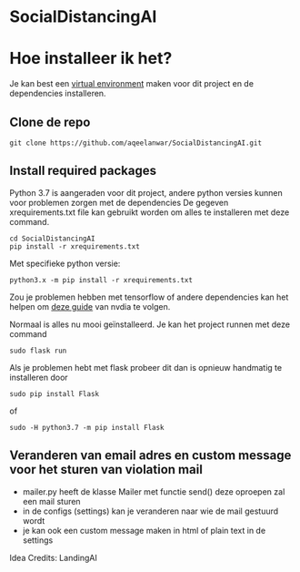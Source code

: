 # SocialDistancingAI


# Hoe installeer ik het?
Je kan best een [virtual environment](https://towardsdatascience.com/setting-up-python-platform-for-machine-learning-projects-cfd85682c54b) maken voor dit project en de dependencies installeren. 

## Clone de repo
```
git clone https://github.com/aqeelanwar/SocialDistancingAI.git
```

## Install required packages
Python 3.7 is aangeraden voor dit project, andere python versies kunnen voor problemen zorgen met de dependencies
De gegeven xrequirements.txt file kan gebruikt worden om alles te installeren met deze command.
```
cd SocialDistancingAI
pip install -r xrequirements.txt
```
Met specifieke python versie:
```
python3.x -m pip install -r xrequirements.txt
```
Zou je problemen hebben met tensorflow of andere dependencies kan het helpen om [deze guide](https://docs.nvidia.com/deeplearning/frameworks/install-tf-jetson-platform/index.html) van nvdia te volgen.

Normaal is alles nu mooi geïnstalleerd. Je kan het project runnen met deze command
```
sudo flask run
```
Als je problemen hebt met flask probeer dit dan is opnieuw handmatig te installeren door 
```
sudo pip install Flask
```
of 
```
sudo -H python3.7 -m pip install Flask
```

## Veranderen van email adres en custom message voor het sturen van violation mail
- mailer.py heeft de klasse Mailer met functie send() deze oproepen zal een mail sturen
- in de configs (settings) kan je veranderen naar wie de mail gestuurd wordt
- je kan ook een custom message maken in html of plain text in de settings


Idea Credits: LandingAI



